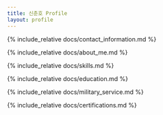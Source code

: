 ```yaml
---
title: 신춘호 Profile
layout: profile
---
```


{% include_relative docs/contact_information.md %}

{% include_relative docs/about_me.md %}



{% include_relative docs/skills.md %}

{% include_relative docs/education.md %}

{% include_relative docs/military_service.md %}

{% include_relative docs/certifications.md %}
